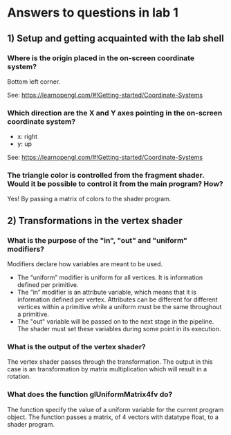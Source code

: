 # Answers to questions in lab 1

## 1) Setup and getting acquainted with the lab shell

### Where is the origin placed in the on-screen coordinate system?

Bottom left corner.

See: https://learnopengl.com/#!Getting-started/Coordinate-Systems

### Which direction are the X and Y axes pointing in the on-screen coordinate system?

- x: right
- y: up

See: https://learnopengl.com/#!Getting-started/Coordinate-Systems


### The triangle color is controlled from the fragment shader. Would it be possible to control it from the main program? How?
Yes! By passing a matrix of colors to the shader program.

## 2) Transformations in the vertex shader

### What is the purpose of the "in", "out" and "uniform" modifiers?
Modifiers declare how variables are meant to be used.

- The “uniform” modifier is uniform for all vertices. It is information defined per primitive.
- The “in” modifier is an attribute variable, which means that it is information defined per vertex.
Attributes can be different for different vertices within a primitive while a uniform must be the same throughout a primitive.
- The "out" variable will be passed on to the next stage in the pipeline.
The shader must set these variables during some point in its execution.

### What is the output of the vertex shader?
The vertex shader passes through the transformation.
The output in this case is an transformation by matrix multiplication which will result in a rotation.

### What does the function glUniformMatrix4fv do?
The function specify the value of a uniform variable for the current program object.
The function passes a matrix, of 4 vectors with datatype float, to a shader program.
